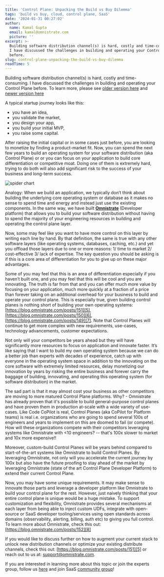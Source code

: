 ```yaml
---
title: 'Control Plane: Unpacking the Build vs Buy Dilemma'
tags: 'build vs buy, cloud, control plane, SaaS'
date: '2024-01-31 00:27:02'
author:
  name: Kamal Gupta
  email: kamal@omnistrate.com
  picture: ''
excerpt: >-
  Building software distribution channel(s) is hard, costly and time-consuming.
  I have discussed the challenges in building and operating your Control Plane
  before.
slug: control-plane-unpacking-the-build-vs-buy-dilemma
readTime: 5
---
```


Building software distribution channel(s) is hard, costly and time-consuming. I have discussed the challenges in building and operating your Control Plane before. To learn more, please see [older version here][1] and [newer version here][2]

A typical startup journey looks like this: 

- you have an idea, 
- you validate the market, 
- you design your app,
- you build your initial MVP, 
- you raise some capital. 

After raising the initial capital or in some cases just before, you are looking to monetize by finding a product-market fit. Now, you can spend the next few years to build an operating system for your software distribution (aka Control Plane) or or you can focus on your application to build core differentiation or competitive moat. Doing one of them is extremely hard, trying to do both will also add significant risk to the success of your business and long-term success.

![spider chart][3]

Analogy: When we build an application, we typically don’t think about building the underlying core operating system or database as it makes no sense to spend time and energy and instead just use the existing components. In the same way, we have built **[Omnistrate][4]** (Developer platform) that allows you to build your software distribution without having to spend the majority of your engineering resources in building and operating the control plane layer. 

Now, some may feel like you want to have more control on this layer by writing each line by hand. By that definition, the same is true with any other software layers (like operating systems, databases, caching, etc.) and yet you offload those layers due to one or more reasons: 1/ time to market 2/ cost-effective 3/ lack of expertise. The key question you should be asking is if this is a core area of differentiation for you to give up on these major advantages.

Some of you may feel that this is an area of differentiation especially if you haven’t built one, and you may feel that this will be cool and you are innovating. The truth is far from that and you can offer much more value by focusing on your application, much more quickly at a fraction of a price than forever taking on an additional overhead for your business to build and operate your control plane. This is especially true, given building control planes is nothing short of building your own operating systems: [https://blog.omnistrate.com/posts/151][5], [https://blog.omnistrate.com/posts/150][6], [https://blog.omnistrate.com/posts/149][7]. Note that Control Planes will continue to get more complex with new requirements, use-cases, technology advancements, customer expectations. 

Not only will your competitors be years ahead but they will have significantly more resources to focus on application and innovate faster. It’s like saying that I want to build my own operating system because we can do a better job than experts with decades of experience, catch up with everyone in the operating system space in addition to the innovating on the core software with extremely limited resources, delay monetizing our innovation by years by risking the entire business and forever carry the baggage of building, innovating, and operating this operating system (for software distribution) in the market. 

The sad part is that it may almost cost your business as other competitors are moving to more matured Control Plane platforms. Why? - Omnistrate has already proven that it's possible to build general-purpose control planes and have proven them in production at-scale with a wide variety of use-cases. Like Code CoPilot is real, Control Planes (aka CoPilot for Platform teams) is real i.e. organizations who are going to spend several 100s of engineers and years to implement on this are doomed to fail (or compete). How will these organizations compete with their competitors leveraging systems like Omnistrate with <10 engineers? -- that's 100x slower to market and 10x more expensive!!

Moreover, custom-build Control Planes will be years behind compared to start-of-the-art systems like Omnistrate to build Control Planes. By leveraging Omnistrate, not only will you accelerate the current journey by 100x but also have the future proofing to stay ahead of the market by leveraging Omnistrate (state of the art Control Plane Developer Platform) to extend their current Control Plane.

Now, you may have some unique requirements. It may make sense to innovate those parts and leverage a developer platform like Omnistrate to build your control plane for the rest. However, just naively thinking that your entire control plane is unique would be a huge mistake. To support customization and flexibility, Omnistrate provides several mechanisms at each layer from being able to inject custom UDFs, integrate with open-source or SaaS developer tooling/services using open standards across domains (observability, alerting, billing, auth etc) to giving you full control. To learn more about Omnistrate, check this out: [https://blog.omnistrate.com/posts/152][8]

If you would like to discuss further on how to augment your current stack to unlock new distribution channels or optimize your existing distribute channels, check this out: [https://blog.omnistrate.com/posts/151][5] or reach out to us at: [support@omnistrate.com][10]. 

If you are interested in learning more about this topic or join the experts group, follow us [here][11] and join SaaS [community group][12]!


  [1]: https://blog.omnistrate.com/posts/52
  [2]: https://blog.omnistrate.com/posts/151
  [3]: https://drive.google.com/thumbnail?id=1q8hdpCfydbzdSeW9MnRQzKcs5oVeqPm8&sz=w720
  [4]: http://omnistrate.ai
  [5]: https://blog.omnistrate.com/posts/151
  [6]: https://blog.omnistrate.com/posts/150
  [7]: https://blog.omnistrate.com/posts/149
  [8]: https://blog.omnistrate.com/posts/152
  [9]: https://drive.google.com/thumbnail?id=1q8hdpCfydbzdSeW9MnRQzKcs5oVeqPm8&sz=w720
  [10]: email:support@omnistrate.com
  [11]: https://www.linkedin.com/company/omnistrate
  [12]: https://www.linkedin.com/groups/9880017/
